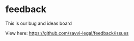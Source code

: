# feedback

This is our bug and ideas board

View here: https://github.com/savvi-legal/feedback/issues
